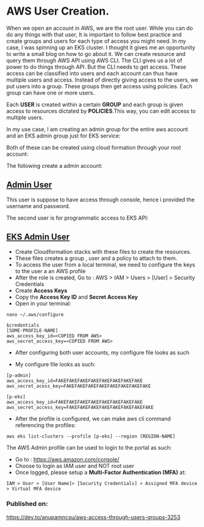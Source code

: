 # AWS User Creation.

When we open an account in AWS, we are the root user. While you can do do any things with that user, It is important to follow best practice and create groups and users for each type of access you might need.
In my case, I was spinning up an EKS cluster. I thought it gives me an opportunity to write a small blog on how to go about it.
We can create resource and query them through AWS API using AWS CLI. The CLI gives us a lot of power to do things through API. But the CLI needs to get access. These access can be classified into users and each account can thus have multiple users and access. Instead of directly giving access to the users, we put users into a group. These groups then get access using policies. Each group can have one or more users.

Each **USER** is created within a certain **GROUP** and each group is given access to resources dictated by **POLICIES**.This way, you can edit access to multiple users.

In my use case, I am creating an admin group for the entire aws account and an EKS admin group just for EKS service:

Both of these can be created using cloud formation through your root account:

The following create a admin account:

## [Admin User](/UsersGroups/Admin.yaml)

This user is suppose to have access through console, hence i provided the username and password.

The second user is for programmatic access to EKS API:

## [EKS Admin User](/UsersGroups/EKSAdmin.yaml)

- Create Cloudformation stacks with these files to create the resources.
- These files creates a group , user and a policy to attach to them.
- To access the user from a local terminal, we need to configure the keys to the user a an AWS profile
- After the role is created, Go to : AWS > IAM > Users > [User] > Security Credentials
- Create **Access Keys**
- Copy the **Access Key ID** and **Secret Access Key**
- Open in your terminal:
```
nano ~/.aws/configure

$credentials
[SOME-PROFILE-NAME]
aws_access_key_id=<COPIED FROM AWS>
aws_secret_access_key=<COPIED FROM AWS>
```
- After configuring both user accounts, my configure file looks as such

- My configure file looks as such:
```
[p-admin]
aws_access_key_id=FAKEFAKEFAKEFAKEFAKEFAKEFAKEFAKE
aws_secret_acess_key=FAKEFAKEFAKEFAKEFAKEFAKEFAKEFAKE

[p-eks]
aws_access_key_id=FAKEFAKEFAKEFAKEFAKEFAKEFAKEFAKE
aws_secret_access_key=FAKEFAKEFAKEFAKEFAKEFAKEFAKEFAKE
```

- After the profile is configured, we can make aws cli command referencing the profiles:

```
aws eks list-clusters --profile [p-eks] --region [REGION-NAME]
```

The AWS Admin profile can be used to login to the portal as such:

- Go to : https://aws.amazon.com/console/
- Choose to login as IAM user and NOT root user
- Once logged, please setup a **Multi-Factor Authentication (MFA)** at:
```
IAM > User > [User Name]> [Security Credentials] > Assigned MFA device > Virtual MFA device
```



### Published on:
https://dev.to/anupamncsu/aws-access-through-users-groups-3253